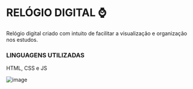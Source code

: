 # RELÓGIO DIGITAL ⌚
Relógio digital criado com intuito de facilitar a visualização e organização nos estudos.

### LINGUAGENS UTILIZADAS
HTML, CSS e JS

![image](https://user-images.githubusercontent.com/102601656/188635715-1fc986fa-e2bb-4b54-83f7-1704cc679b1b.png)


